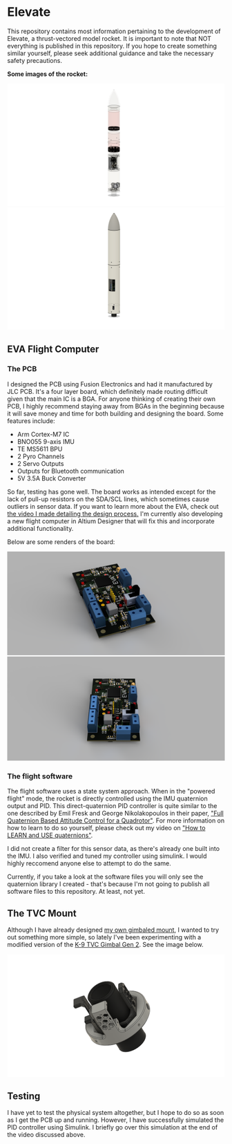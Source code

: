 # Elevate

This repository contains most information pertaining to the development of Elevate, a thrust-vectored model rocket. It is important to note that NOT everything is published in this repository. If you hope to create something similar yourself, please seek additional guidance and take the necessary safety precautions.

**Some images of the rocket:**

![Rocket Image 1](/Images/Rocket/RocketIm2.png)
![Rocket Image 2](/Images/Rocket/RocketIm3.png)

## EVA Flight Computer

### The PCB

I designed the PCB using Fusion Electronics and had it manufactured by JLC PCB. It's a four layer board, which definitely made routing difficult given that the main IC is a BGA. For anyone thinking of creating their own PCB, I highly recommend staying away from BGAs in the beginning because it will save money and time for both building and designing the board. Some features include:

- Arm Cortex-M7 IC
- BNO055 9-axis IMU
- TE MS5611 BPU
- 2 Pyro Channels
- 2 Servo Outputs
- Outputs for Bluetooth communication
- 5V 3.5A Buck Converter

So far, testing has gone well. The board works as intended except for the lack of pull-up resistors on the SDA/SCL lines, which sometimes cause outliers in sensor data. If you want to learn more about the EVA, check out [the video I made detailing the design process.](https://www.youtube.com/watch?v=PTA0meSgiaA&t=280s) I'm currently also developing a new flight computer in Altium Designer that will fix this and incorporate additional functionality.

Below are some renders of the board:

![PCB Image 1](/Images/Avionics/AvPCBR1.png)
![PCB Image 2](/Images/Avionics/AvPCBR2.png)

### The flight software

The flight software uses a state system approach. When in the "powered flight" mode, the rocket is directly controlled using the IMU quaternion output and PID. This direct-quaternion PID controller is quite similar to the one described by Emil Fresk and George Nikolakopoulos in their paper, ["Full Quaternion Based Attitude Control for a Quadrotor"](https://ieeexplore.ieee.org/document/6669617). For more information on how to learn to do so yourself, please check out my video on ["How to LEARN and USE quaternions"](https://youtu.be/1LDetZWWe8M).

I did not create a filter for this sensor data, as there's already one built into the IMU. I also verified and tuned my controller using simulink. I would highly reccomend anyone else to attempt to do the same.

Currently, if you take a look at the software files you will only see the quaternion library I created - that's because I'm not going to publish all software files to this repository. At least, not yet.

## The TVC Mount

Although I have already designed [my own gimbaled mount](https://github.com/Garrett-R16/TVC_Mount), I wanted to try out something more simple, so lately I've been experimenting with a modified version of the [K-9 TVC Gimbal Gen 2](https://www.thingiverse.com/thing:4593287). See the image below.

![Gimbal Image 1](/Images/Gimbal/Gimbal1.png)

## Testing

I have yet to test the physical system altogether, but I hope to do so as soon as I get the PCB up and running. However, I have successfully simulated the PID controller using Simulink. I briefly go over this simulation at the end of the video discussed above.
